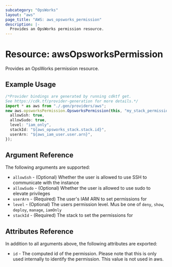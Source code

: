 ```yaml
---
subcategory: "OpsWorks"
layout: "aws"
page_title: "AWS: aws_opsworks_permission"
description: |-
  Provides an OpsWorks permission resource.
---
```


# Resource: awsOpsworksPermission

Provides an OpsWorks permission resource.

## Example Usage

```typescript
/*Provider bindings are generated by running cdktf get.
See https://cdk.tf/provider-generation for more details.*/
import * as aws from "./.gen/providers/aws";
new aws.opsworksPermission.OpsworksPermission(this, "my_stack_permission", {
  allowSsh: true,
  allowSudo: true,
  level: "iam_only",
  stackId: "${aws_opsworks_stack.stack.id}",
  userArn: "${aws_iam_user.user.arn}",
});

```

## Argument Reference

The following arguments are supported:

* `allowSsh` - (Optional) Whether the user is allowed to use SSH to communicate with the instance
* `allowSudo` - (Optional) Whether the user is allowed to use sudo to elevate privileges
* `userArn` - (Required) The user's IAM ARN to set permissions for
* `level` - (Optional) The users permission level. Mus be one of `deny`, `show`, `deploy`, `manage`, `iamOnly`
* `stackId` - (Required) The stack to set the permissions for

## Attributes Reference

In addition to all arguments above, the following attributes are exported:

* `id` - The computed id of the permission. Please note that this is only used internally to identify the permission. This value is not used in aws.
